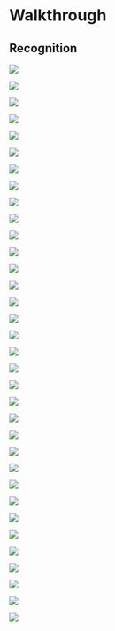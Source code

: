 # Walkthrough

## Recognition

![](/Assets/walkthrough2/2024-03-21_17-03.png)

![](/Assets/walkthrough2/2024-03-21_17-05.png)

![](/Assets/walkthrough2/2024-03-21_17-08.png)

![](/Assets/walkthrough2/2024-03-21_17-14.png)

![](/Assets/walkthrough2/2024-03-21_17-14_1.png)

![](/Assets/walkthrough2/2024-03-21_17-17.png)

![](/Assets/walkthrough2/2024-03-21_17-21.png)

![](/Assets/walkthrough2/2024-03-21_17-21_1.png)

![](/Assets/walkthrough2/2024-03-21_17-31.png)

![](/Assets/walkthrough2/2024-03-21_17-32.png)

![](/Assets/walkthrough2/2024-03-21_17-35.png)

![](/Assets/walkthrough2/2024-03-21_17-38.png)

![](/Assets/walkthrough2/2024-03-21_17-39.png)

![](/Assets/walkthrough2/2024-03-21_17-42.png)

![](/Assets/walkthrough2/2024-03-21_17-43.png)

![](/Assets/walkthrough2/2024-03-21_17-49.png)

![](/Assets/walkthrough2/2024-03-21_17-53.png)

![](/Assets/walkthrough2/2024-04-02_17-31.png)

![](/Assets/walkthrough2/2024-03-21_17-54.png)

![](/Assets/walkthrough2/2024-03-21_18-07.png)

![](/Assets/walkthrough2/2024-04-02_17-51.png)

![](/Assets/walkthrough2/2024-04-02_17-51_1.png)

![](/Assets/walkthrough2/2024-04-02_17-52.png)

![](/Assets/walkthrough2/2024-04-02_17-54.png)

![](/Assets/walkthrough2/2024-04-02_17-55.png)

![](/Assets/walkthrough2/2024-04-02_18-03.png)

![](/Assets/walkthrough2/2024-04-02_18-04.png)

![](/Assets/walkthrough2/2024-04-02_18-09.png)

![](/Assets/walkthrough2/2024-04-02_18-14.png)

![](/Assets/walkthrough2/2024-04-02_18-15.png)

![](/Assets/walkthrough2/2024-04-02_18-16.png)

![](/Assets/walkthrough2/2024-04-02_18-40.png)

![](/Assets/walkthrough2/2024-04-02_18-41.png)

![](/Assets/walkthrough2/2024-04-02_18-42.png)